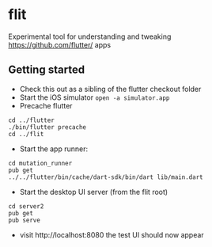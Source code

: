# flit

Experimental tool for understanding and tweaking https://github.com/flutter/ apps


## Getting started

- Check this out as a sibling of the flutter checkout folder
- Start the iOS simulator ```open -a simulator.app```
- Precache flutter
```
cd ../flutter
./bin/flutter precache
cd ../flit
```
- Start the app runner: 
```
cd mutation_runner
pub get
../../flutter/bin/cache/dart-sdk/bin/dart lib/main.dart 
```
- Start the desktop UI server (from the flit root)
```
cd server2
pub get
pub serve
```
- visit http://localhost:8080 the test UI should now appear
